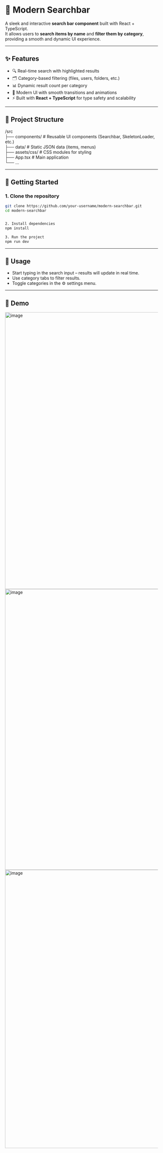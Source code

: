 # 🔎 Modern Searchbar

A sleek and interactive **search bar component** built with React + TypeScript.  
It allows users to **search items by name** and **filter them by category**, providing a smooth and dynamic UI experience.

---

## ✨ Features
- 🔍 Real-time search with highlighted results  
- 🗂️ Category-based filtering (files, users, folders, etc.)  
- 📊 Dynamic result count per category  
- 🎨 Modern UI with smooth transitions and animations  
- ⚡ Built with **React + TypeScript** for type safety and scalability  

---

## 📂 Project Structure

/src  
 ├── components/        # Reusable UI components (Searchbar, SkeletonLoader, etc.)  
 ├── data/              # Static JSON data (items, menus)  
 ├── assets/css/        # CSS modules for styling  
 ├── App.tsx            # Main application  
 └── ...


---

## 🚀 Getting Started
### 1. Clone the repository
```bash
git clone https://github.com/your-username/modern-searchbar.git
cd modern-searchbar


2. Install dependencies
npm install

3. Run the project
npm run dev
```

---


## 🔧 Usage

- Start typing in the search input – results will update in real time.  
- Use category tabs to filter results.  
- Toggle categories in the ⚙️ settings menu.  

---

## 📸 Demo

<img width="1919" height="910" alt="image" src="https://github.com/user-attachments/assets/3730fdea-92de-428d-9603-0d40396f0dec" />
<img width="1918" height="923" alt="image" src="https://github.com/user-attachments/assets/999fcf73-f159-4c99-bc4c-f0bfe0b1acbe" />
<img width="1919" height="915" alt="image" src="https://github.com/user-attachments/assets/379815c3-988e-4a17-abf0-de0f6916d340" />


